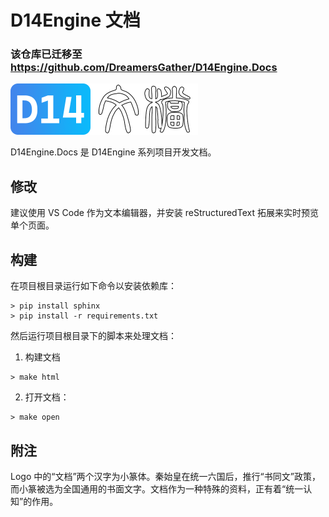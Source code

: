 # D14Engine 文档

### 该仓库已迁移至 https://github.com/DreamersGather/D14Engine.Docs

<div align=left><img src="https://raw.githubusercontent.com/yiyaowen/D14Engine.Docs.Img/main/logo.png" height="82"/></div>

D14Engine.Docs 是 D14Engine 系列项目开发文档。

## 修改

建议使用 VS Code 作为文本编辑器，并安装 reStructuredText 拓展来实时预览单个页面。

## 构建

在项目根目录运行如下命令以安装依赖库：

```
> pip install sphinx
> pip install -r requirements.txt
```

然后运行项目根目录下的脚本来处理文档：

1. 构建文档

```
> make html
```

2. 打开文档：

```
> make open
```

## 附注

Logo 中的“文档”两个汉字为小篆体。秦始皇在统一六国后，推行“书同文”政策，而小篆被选为全国通用的书面文字。文档作为一种特殊的资料，正有着“统一认知”的作用。
